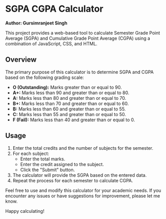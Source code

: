 # SGPA CGPA Calculator

**Author: Gursimranjeet Singh**

This project provides a web-based tool to calculate Semester Grade Point Average (SGPA) and Cumulative Grade Point Average (CGPA) using a combination of JavaScript, CSS, and HTML.

## Overview

The primary purpose of this calculator is to determine SGPA and CGPA based on the following grading scale:

- **O (Outstanding):** Marks greater than or equal to 90.
- **A+:** Marks less than 90 and greater than or equal to 80.
- **A:** Marks less than 80 and greater than or equal to 70.
- **B+:** Marks less than 70 and greater than or equal to 60.
- **B:** Marks less than 60 and greater than or equal to 55.
- **C:** Marks less than 55 and greater than or equal to 50.
- **F (Fail):** Marks less than 40 and greater than or equal to 0.

## Usage

1. Enter the total credits and the number of subjects for the semester.
2. For each subject:
   - Enter the total marks.
   - Enter the credit assigned to the subject.
   - Click the "Submit" button.
3. The calculator will provide the SGPA based on the entered data.
4. Repeat the process for each semester to calculate CGPA.

Feel free to use and modify this calculator for your academic needs. If you encounter any issues or have suggestions for improvement, please let me know.

Happy calculating!

